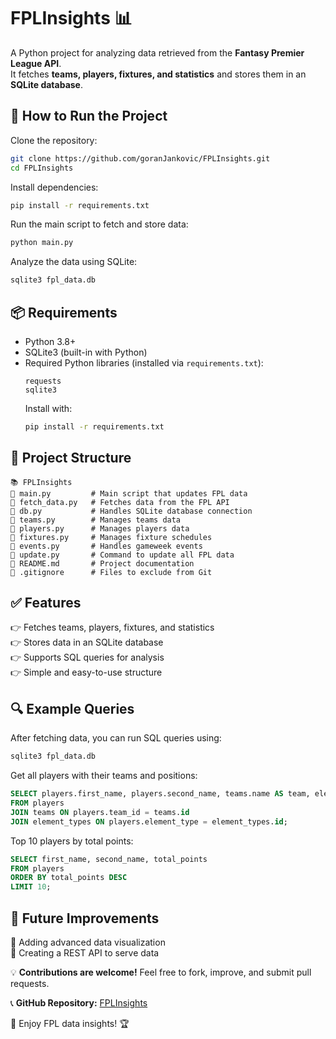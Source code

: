# FPLInsights 📊

A Python project for analyzing data retrieved from the **Fantasy Premier League API**.\
It fetches **teams, players, fixtures, and statistics** and stores them in an **SQLite database**.

## 🚀 How to Run the Project

Clone the repository:

```bash
git clone https://github.com/goranJankovic/FPLInsights.git
cd FPLInsights
```

Install dependencies:

```bash
pip install -r requirements.txt
```

Run the main script to fetch and store data:

```bash
python main.py
```

Analyze the data using SQLite:

```bash
sqlite3 fpl_data.db
```

## 📦 Requirements

- Python 3.8+
- SQLite3 (built-in with Python)
- Required Python libraries (installed via `requirements.txt`):
  ```
  requests
  sqlite3
  ```
  Install with:
  ```bash
  pip install -r requirements.txt
  ```

## 📂 Project Structure

```
📚 FPLInsights
📃 main.py         # Main script that updates FPL data
📃 fetch_data.py   # Fetches data from the FPL API
📃 db.py           # Handles SQLite database connection
📃 teams.py        # Manages teams data
📃 players.py      # Manages players data
📃 fixtures.py     # Manages fixture schedules
📃 events.py       # Handles gameweek events
📃 update.py       # Command to update all FPL data
📃 README.md       # Project documentation
📃 .gitignore      # Files to exclude from Git
```

## ✅ Features

👉 Fetches teams, players, fixtures, and statistics\
👉 Stores data in an SQLite database\
👉 Supports SQL queries for analysis\
👉 Simple and easy-to-use structure

## 🔍 Example Queries

After fetching data, you can run SQL queries using:

```bash
sqlite3 fpl_data.db
```

Get all players with their teams and positions:

```sql
SELECT players.first_name, players.second_name, teams.name AS team, element_types.singular_name AS position
FROM players
JOIN teams ON players.team_id = teams.id
JOIN element_types ON players.element_type = element_types.id;
```

Top 10 players by total points:

```sql
SELECT first_name, second_name, total_points
FROM players
ORDER BY total_points DESC
LIMIT 10;
```

## 📝 Future Improvements

🚀 Adding advanced data visualization\
🚀 Creating a REST API to serve data

💡 **Contributions are welcome!** Feel free to fork, improve, and submit pull requests.

📞 **GitHub Repository:** [FPLInsights](https://github.com/goranJankovic/FPLInsights)

🚀 Enjoy FPL data insights! 🏆


